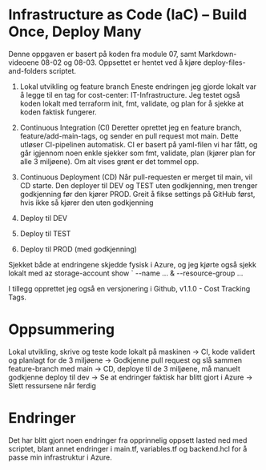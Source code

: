# Infrastructure as Code (IaC) – Build Once, Deploy Many
Denne oppgaven er basert på koden fra module 07, samt Markdown-videoene 08-02 og 08-03. Oppsettet er hentet ved å kjøre deploy-files-and-folders scriptet. 

1. Lokal utvikling og feature branch
Eneste endringen jeg gjorde lokalt var å legge til en tag for cost-center: IT-Infrastructure. Jeg testet også koden lokalt med terraform init, fmt, validate, og plan for å sjekke at koden faktisk fungerer. 

2. Continuous Integration (CI)
Deretter oprettet jeg en feature branch, feature/add-main-tags, og sender en pull request mot main. Dette utløser CI-pipelinen automatisk. CI er basert på yaml-filen vi har fått, og går igjennom noen enkle sjekker som fmt, validate, plan (kjører plan for alle 3 miljøene). Om alt vises grønt er det tommel opp.

3. Continuous Deployment (CD)
Når pull-requesten er merget til main, vil CD starte. Den deployer til DEV og TEST uten godkjenning, men trenger godkjenning før den kjører PROD. Greit å fikse settings på GitHub først, hvis ikke så kjører den uten godkjenning

4. Deploy til DEV
5. Deploy til TEST
6. Deploy til PROD (med godkjenning)

Sjekket både at endringene skjedde fysisk i Azure, og jeg kjørte også sjekk lokalt med az storage-account show ` --name ... & --resource-group ...

I tillegg opprettet jeg også en versjonering i Github, v1.1.0 - Cost Tracking Tags.

# Oppsummering

Lokal utvikling, skrive og teste kode lokalt på maskinen -> CI, kode validert og planlagt for de 3 miljøene -> Godkjenne pull request og slå sammen feature-branch med main -> CD, deploye til de 3 miljøene, må manuelt godkjenne deploy til dev -> Se at endringer faktisk har blitt gjort i Azure -> Slett ressursene når ferdig 

# Endringer

Det har blitt gjort noen endringer fra opprinnelig oppsett lasted ned med scriptet, blant annet endringer i main.tf, variables.tf og backend.hcl for å passe min infrastruktur i Azure. 